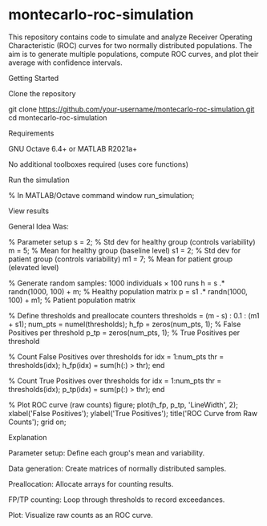 # montecarlo-roc-simulation
This repository contains code to simulate and analyze Receiver Operating Characteristic (ROC) curves for two normally distributed populations. The aim is to generate multiple populations, compute ROC curves, and plot their average with confidence intervals.

Getting Started

Clone the repository

git clone https://github.com/your-username/montecarlo-roc-simulation.git
cd montecarlo-roc-simulation

Requirements

GNU Octave 6.4+ or MATLAB R2021a+

No additional toolboxes required (uses core functions)

Run the simulation

% In MATLAB/Octave command window
run_simulation;

View results

General Idea Was:

% Parameter setup
s   = 2;  % Std dev for healthy group (controls variability)
m   = 5;  % Mean for healthy group (baseline level)
s1  = 2;  % Std dev for patient group (controls variability)
m1  = 7;  % Mean for patient group (elevated level)

% Generate random samples: 1000 individuals × 100 runs
h = s  .* randn(1000, 100) + m;   % Healthy population matrix
p = s1 .* randn(1000, 100) + m1;  % Patient population matrix

% Define thresholds and preallocate counters
thresholds = (m - s) : 0.1 : (m1 + s1);
num_pts    = numel(thresholds);
h_fp       = zeros(num_pts, 1);   % False Positives per threshold
p_tp       = zeros(num_pts, 1);   % True Positives per threshold

% Count False Positives over thresholds
for idx = 1:num_pts
    thr        = thresholds(idx);
    h_fp(idx)  = sum(h(:) > thr);
end

% Count True Positives over thresholds
for idx = 1:num_pts
    thr        = thresholds(idx);
    p_tp(idx)  = sum(p(:) > thr);
end

% Plot ROC curve (raw counts)
figure;
plot(h_fp, p_tp, 'LineWidth', 2);
xlabel('False Positives');
ylabel('True Positives');
title('ROC Curve from Raw Counts');
grid on;


Explanation

Parameter setup: Define each group's mean and variability.

Data generation: Create matrices of normally distributed samples.

Preallocation: Allocate arrays for counting results.

FP/TP counting: Loop through thresholds to record exceedances.

Plot: Visualize raw counts as an ROC curve.
